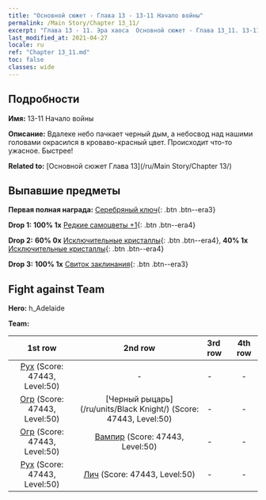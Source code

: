 ```yaml
---
title: "Основной сюжет - Глава 13 - 13-11 Начало войны"
permalink: /Main Story/Chapter 13_11/
excerpt: "Глава 13 - 11. Эра хаоса  Основной сюжет - Глава 13_11. 13-11 Начало войны"
last_modified_at: 2021-04-27
locale: ru
ref: "Chapter 13_11.md"
toc: false
classes: wide
---
```


## Подробности

 **Имя:** 13-11 Начало войны

 **Описание:** Вдалеке небо пачкает черный дым, а небосвод над нашими головами окрасился в кроваво-красный цвет. Происходит что-то ужасное. Быстрее!

 **Related to:** [Основной сюжет Глава 13](/ru/Main Story/Chapter 13/)

## Выпавшие предметы

 **Первая полная награда:** [Серебряный ключ](/ItemsRU/con_693/){: .btn .btn--era3}

 **Drop 1:** **100% 1x** [Редкие самоцветы +1](/ItemsRU/mat_44/){: .btn .btn--era4}

 **Drop 2:** **60% 0x** [Исключительные кристаллы](/ItemsRU/mat_38/){: .btn .btn--era4}, **40% 1x** [Исключительные кристаллы](/ItemsRU/mat_38/){: .btn .btn--era4}

 **Drop 3:** **100% 1x** [Свиток заклинания](/ItemsRU/con_694/){: .btn .btn--era3}


## Fight against Team
 **Hero:** h_Adelaide

 **Team:**


  | 1st row | 2nd row | 3rd row | 4th row |
  |:----:|:----:|:----|:----:|
  | [Рух](/ru/units/Roc/) (Score: 47443, Level:50)  | - | - | - |
  | [Огр](/ru/units/Ogre/) (Score: 47443, Level:50)  | [Черный рыцарь](/ru/units/Black Knight/) (Score: 47443, Level:50)  | - | - |
  | [Огр](/ru/units/Ogre/) (Score: 47443, Level:50)  | [Вампир](/ru/units/Vampire/) (Score: 47443, Level:50)  | - | - |
  | [Рух](/ru/units/Roc/) (Score: 47443, Level:50)  | [Лич](/ru/units/Lich/) (Score: 47443, Level:50)  | - | - |



